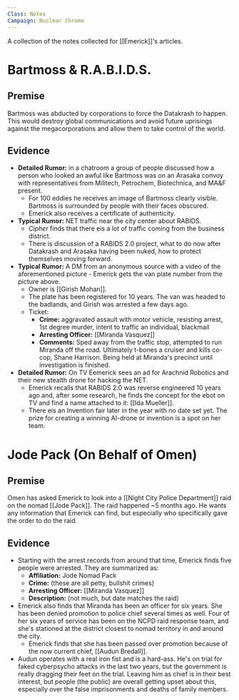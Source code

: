 ```yaml
---
Class: Notes
Campaign: Nuclear Chrome
---
```

A collection of the notes collected for [[Emerick]]'s articles.
# Bartmoss & R.A.B.I.D.S.
## Premise

Bartmoss was abducted by corporations to force the Datakrash to happen. This would destroy global communications and avoid future uprisings against the megacorporations and allow them to take control of the world.
## Evidence

- **Detailed Rumor:** in a chatroom a group of people discussed how a person who looked an awful like Bartmoss was on an Arasaka convoy with representatives from Militech, Petrochem, Biotechnica, and MA&F present.
	- For 100 eddies he receives an image of Bartmoss clearly visible. Bartmoss is surrounded by people with their faces obscured. 
	- Emerick also receives a certificate of authenticity.
- **Typical Rumor:** NET traffic near the city center about RABIDS.
	- *Cipher* finds that there eis a lot of traffic coming from the business district.
	- There is discussion of a RABIDS 2.0 project, what to do now after Datakrash and Arasaka having been nuked, how to protect themselves moving forward.
- **Typical Rumor:** A DM from an anonymous source with a video of the aforementioned picture - Emerick gets the van plate number from the picture above.
	- Owner is [[Girish Mohan]].
	- The plate has been registered for 10 years. The van was headed to the badlands, and Girish was arrested a few days ago.
	- Ticket:
		- **Crime:** aggravated assault with motor vehicle, resisting arrest, 1st degree murder, intent to traffic an individual, blackmail
		- **Arresting Officer:** [[Miranda Vasquez]]
		- **Comments:** Sped away from the traffic stop, attempted to run Miranda off the road. Ultimately t-bones a cruiser and kills co-cop, Shane Harrison. Being held at Miranda's precinct until investigation is finished.
- **Detailed Rumor:** On TV Eemerick sees an ad for Arachnid Robotics and their new stealth drone for hacking the NET.
	- Emerick recalls that RABIDS 2.0 was reverse engineered 10 years ago and, after some research, he finds the concept for the ebot on TV and find a name attached to it: [[Ida Mueller]].
	- There eis an Invention fair later in the year with no date set yet. The prize for creating a winning AI-drone or invention is a spot on her team.

# Jode Pack (On Behalf of Omen)
## Premise

Omen has asked Emerick to look into a [[Night City Police Department]] raid on the nomad [[Jode Pack]]. The raid happened ~5 months ago. He wants any information that Emerick can find, but especially who specifically gave the order to do the raid.
## Evidence

- Starting with the arrest records from around that time, Emerick finds five people were arrested. They are summarized as:
	- **Affiliation:** Jode Nomad Pack
	- **Crime:** (these are all petty, bullshit crimes)
	- **Arresting Officer:** [[Miranda Vasquez]] 
	- **Description:** (not much, but date matches the raid)
- Emerick also finds that Miranda has been an officer for six years. She has been denied promotion to police chief several times as well. Four of her six years of service has been on the NCPD raid response team, and she's stationed at the district closest to nomad territory in and around the city.
	- Emerick finds that she has been passed over promotion because of the now current chief, [[Audun Bredall]].
- Audun operates with a real iron fist and is a hard-ass. He's on trial for faked cyberpsycho attacks in the last two years, but the government is really dragging their feet on the trial. Leaving him as chief is in their best interest, but people (the public) are overall getting upset about this, especially over the false imprisonments and deaths of family members.